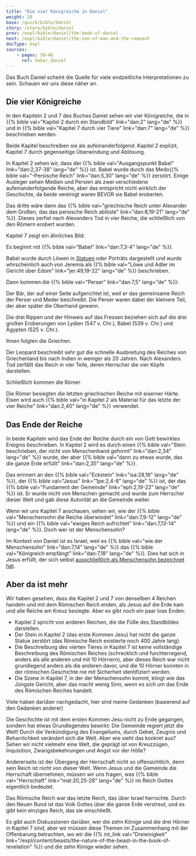 ```yaml
---
title: "Die vier Königreiche in Daniel"
weight: 20
base: /quick/bible/daniel
story: /story/bible/daniel
prev: /expl/bible/daniel/the-book-of-daniel
next: /expl/bible/daniel/the-son-of-man-and-the-remnant
docType: expl
sources:
    - pages: 38–46
      ref: dabar_daniel
---
```


Das Buch Daniel scheint die Quelle für viele endzeitliche Interpretationen zu sein. Schauen wir uns diese näher an.

## Die vier Königreiche

<a name="c9a9"></a>
In den Kapiteln 2 und 7 des Buches Daniel sehen wir vier Königreiche, die in {{% bible val="Kapitel 2 durch ein Standbild" link="dan:2" lang="de" %}} und in {{% bible val="Kapitel 7 durch vier Tiere" link="dan:7" lang="de" %}} beschrieben werden.

Beide Kapitel beschreiben sie als aufeinanderfolgend: Kapitel 2 explizit, Kapitel 7 durch gegenseitige Überwindung und Ablösung.

In Kapitel 2 sehen wir, dass der {{% bible val="Ausgangspunkt Babel" link="dan:2,37-38" lang="de" %}} ist. Babel wurde durch das Medo{{% bible val="-Persische Reich" link="dan:5,30" lang="de" %}} zerstört. Einige Ausleger sehen Medien und Persien als zwei verschiedene aufeinanderfolgende Reiche, aber das entspricht nicht wirklich der Geschichte, da beide vereinigt waren BEVOR sie Babel eroberten.

Das dritte wäre dann das {{% bible val="griechische Reich unter Alexander dem Großen, das das persische Reich ablöste" link="dan:8,19-21" lang="de" %}}. Dieses zerfiel nach Alexanders Tod in vier Reiche, die schließlich von den Römern erobert wurden.

Kapitel 7 zeigt ein ähnliches Bild.

Es beginnt mit {{% bible val="Babel" link="dan:7,3-4" lang="de" %}}.

Babel wurde durch Löwen in [Statuen](https://en.m.wikipedia.org/wiki/Lion_of_Babylon) oder Porträts dargestellt und wurde whrscheinlich auch von Jeremia als {{% bible val="Löwe und Adler im Gericht über Edom" link="jer:49,19-22" lang="de" %}} beschrieben.

Dann kommen die {{% bible val="Perser" link="dan:7,5" lang="de" %}}:

Der Bär, der auf einer Seite aufgerichtet ist, weil er das gemeinsame Reich der Perser und Meder beschreibt. Die Perser waren dabei der kleinere Teil, der aber später die Oberhand gewann.

Die drei Rippen und der Hinweis auf das Fressen beziehen sich auf die drei großen Eroberungen von Lydien (547 v. Chr.), Babel (539 v. Chr.) und Ägypten (525 v. Chr.).

Ihnen folgten die Griechen.

Der Leopard beschreibt sehr gut die schnelle Ausbreitung des Reiches von Griechenland bis nach Indien in weniger als 20 Jahren. Nach Alexanders Tod zerfällt das Reich in vier Teile, deren Herrscher die vier Köpfe darstellen.

Schließlich kommen die Römer.

Die Römer besiegten die letzten griechischen Reiche mit eiserner Härte. Eisen wird auch {{% bible val="in Kapitel 2 als Material für das letzte der vier Reiche" link="dan:2,40" lang="de" %}} verwendet.

## Das Ende der Reiche

<a name="415e"></a>
In beide Kapiteln wird das Ende der Reiche durch ein von Gott bewirktes Ereignis beschrieben. In Kapitel 2 wird es durch einen {{% bible val="Stein beschrieben, der nicht von Menschenhand geformt" link="dan:2,34" lang="de" %}} wurde, der aber {{% bible val="dann zu etwas wurde, das die ganze Erde erfüllt" link="dan:2,35" lang="de" %}}.

Das erinnert an den {{% bible val="Eckstein" link="isa:28,16" lang="de" %}}, der {{% bible val="Jesus" link="1pe:2,4-8" lang="de" %}} ist, der das {{% bible val="Fundament der Gemeinde" link="eph:2,19-22" lang="de" %}} ist. Er wurde nicht von Menschen gemacht und wurde zum Herrscher dieser Welt und gab diese Autorität an die Gemeinde weiter.

Wenn wir uns Kapitel 7 anschauen, sehen wir, wie der {{% bible val="Menschensohn die Reiche überwindet" link="dan:7,9-12" lang="de" %}} und ein {{% bible val="ewiges Reich aufrichtet" link="dan:7,13-14" lang="de" %}}. Doch wer ist der Menschensohn?

Im Kontext von Daniel ist es Israel, weil es {{% bible val="wie der Menschensohn" link="dan:7,14" lang="de" %}} das {{% bible val="Königreich empfängt" link="dan:7,18" lang="de" %}}. Dies hat sich in Jesus erfüllt, der sich selbst [ausschließlich als Menschensohn bezeichnet hat](https://www.bibleserver.com/search/SLT/son%20of%20man).

## Aber da ist mehr

<a name="e6a6"></a>
Wir haben gesehen, dass die Kapitel 2 und 7 von denselben 4 Reichen handeln und mit dem Römischen Reich enden, als Jesus auf die Erde kam und alle Reiche am Kreuz besiegte. Aber es gibt noch ein paar lose Enden:

- Kapitel 2 spricht von anderen Reichen, die die Füße des Standbildes darstellen.
- Der Stein in Kapitel 2 (das erste Kommen Jesu) hat nicht die ganze Statue zerstört (das Römische Reich existierte noch 400 Jahre lang).
- Die Beschreibung des vierten Tieres in Kapitel 7 ist keine vollständige Beschreibung des Römischen Reiches (schrecklich und furchterregend, anders als alle anderen und mit 10 Hörnern), aber dieses Reich war nicht grundlegend anders als die anderen davor, und die 10 Hörner konnten in der römischen Geschichte nie mit Sicherheit identifiziert werden.
- Die Szene in Kapitel 7, in der der Menschensohn kommt, klingt wie das Jüngste Gericht, aber das macht wenig Sinn, wenn es sich um das Ende des Römischen Reiches handelt.

Viele haben darüber nachgedacht, hier sind meine Gedanken (basierend auf den Gedanken anderer)

Die Geschichte ist mit dem ersten Kommen Jesu nicht zu Ende gegangen, sondern hat etwas Grundlegendes bewirkt: Die Gemeinde regiert jetzt die Welt! Durch die Verkündigung des Evangeliums, durch Gebet, Zeugnis und Beharrlichkeit verändert sich die Welt. Aber wie sieht das konkret aus? Sehen wir nicht vielmehr eine Welt, die geprägt ist von Kreuzzügen, Inquisition, Zwangsbekehrungen und Angst vor der Hölle?

Andererseits ist der Übergang der Herrschaft nicht so offensichtlich, denn sein Reich ist nicht von dieser Welt. Wenn Jesus und die Gemeinde die Herrschaft übernehmen, müssen wir uns fragen, was {{% bible val="Herrschaft" link="mat:20,25-28" lang="de" %}} im Reich Gottes eigentlich bedeutet.

Das Römische Reich war das letzte Reich, das über Israel herrschte. Durch den Neuen Bund ist das Volk Gottes über die ganze Erde verstreut, und es gibt kein einziges Reich, das sie einschließt.

Es gibt auch Diskussionen darüber, wer die zehn Könige und die drei Hörner in Kapitel 7 sind, aber wir müssen diese Themen im Zusammenhang mit der Offenbarung betrachten, wo wir die {{% int_link val="Dreieinigkeit" link="/expl/content/beasts/the-nature-of-the-beast-in-the-book-of-revelation" %}} und die zehn Könige wieder sehen.
